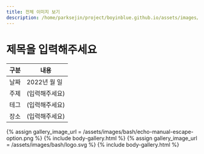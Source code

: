 ```yaml
---
title: 전체 이미지 보기
description: /home/parksejin/project/boyinblue.github.io/assets/images/bash
---
```



제목을 입력해주세요
===


|구분|내용|
|---|---|
|날짜|2022년 월 일|
|주제|(입력해주세요)|
|테그|(입력해주세요)|
|장소|(입력해주세요)|


{% assign gallery_image_url = /assets/images/bash/echo-manual-escape-option.png %}
{% include body-gallery.html %}
{% assign gallery_image_url = /assets/images/bash/logo.svg %}
{% include body-gallery.html %}
